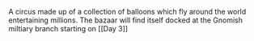 A circus made up of a collection of balloons which fly around the world entertaining millions. The bazaar will find itself docked at the Gnomish miltiary branch starting on [[Day 3]]